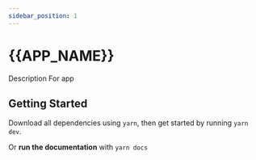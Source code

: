 ```yaml
---
sidebar_position: 1
---
```


# {{APP_NAME}}

Description For app

## Getting Started

Download all dependencies using `yarn`, then get started by running `yarn dev`.

Or **run the documentation** with `yarn docs`
